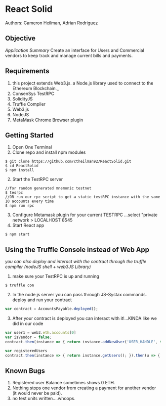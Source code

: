 # React Solid

Authors: Cameron Heilman, Adrian Rodriguez

Objective
-------------
*Application Summary*
Create an interface for Users and Commercial vendors to keep track and manage current bills and payments.
  
 
Requirements
-------------
 1. this project extends Web3.js. a Node.js library used to connect to the Ethereum Blockchain._
 2. ConsenSys TestRPC
 3. SolidityJS
 4. Truffle Compiler
 5. Web3.js
 6. NodeJS
 7. MetaMask Chrome Browser plugin
  
Getting Started
----------------
1. Open One Terminal
2. Clone repo and install npm modules
```shell
$ git clone https://github.com/ctheilman92/ReactSolid.git
$ cd ReactSolid
$ npm install
 ```
2. Start the TestRPC server
```shell
//for random generated mnemonic testnet
$ tesrpc 
//OR run our rpc script to get a static testRPC instance with the same 10 accounts every time
$ npm run rpc
```
3. Configure Metamask plugin for your current TESTRPC 
    ...select "private network > LOCALHOST 8545
4. Start React app 
```shell
$ npm start
```


Using the Truffle Console instead of Web App
-------------
_you can also deploy and interact with the contract through the truffle compiler (nodeJS shell + web3JS Library)_
1. make sure your TestRPC is up and running
```shell
$ truffle con
```
2. In the node js server you can pass through JS-Systax commands. deploy and run your contract
```javascript
var contract = AccountsPayable.deployed();
```
3. After your contract is deployed you can interact with it!...KINDA like we did in our code
```javascript
var user1 = web3.eth.accounts[0]
var isVendor = false;
contract.then(instance => { return instance.addNewUser('USER_HANDLE', true, {from: user1}); })

var registeredUsers
contract.then(instance => { return instance.getUsers(); }).then(u => { return registeredUsers = u; })
```

Known Bugs
--------------
1. Registered user Balance sometimes shows 0 ETH.
2. Nothing stops one vendor from creating a payment for another vendor (it would never be paid).
3. no test units written....whoops.

